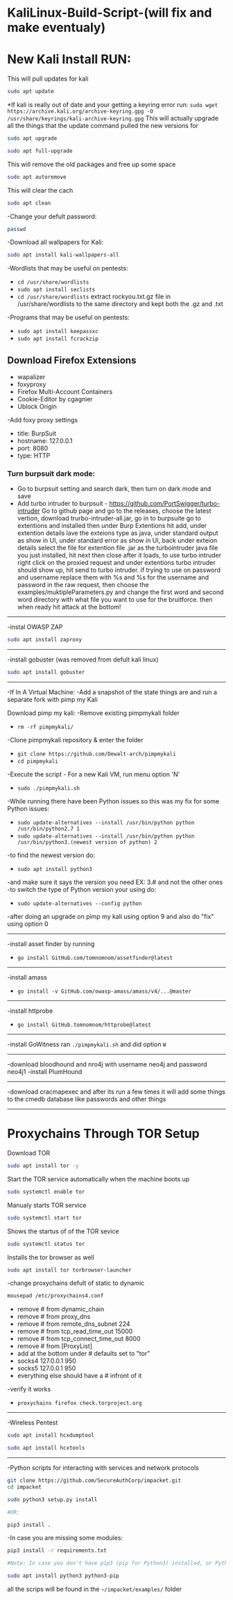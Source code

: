 # KaliLinux-Build-Script-(will fix and make eventualy)

# New Kali Install RUN:
This will pull updates for kali
```bash 
sudo apt update
```
*If kali is really out of date and your getting a keyring error run: ``` sudo wget https://archive.kali.org/archive-keyring.gpg -O /usr/share/keyrings/kali-archive-keyring.gpg ```
This will actually upgrade all the things that the update command pulled the new versions for 
```bash
sudo apt upgrade 
```
```bash 
sudo apt full-upgrade
```
This will remove the old packages and free up some space 
```bash 
sudo apt autoremove
```
This will clear the cach 
```bash 
sudo apt clean
```
-Change your defult password:
``` bash
passwd
```
-Download all wallpapers for Kali:
``` bash 
sudo apt install kali-wallpapers-all
```

-Wordlists that may be useful on pentests:
- ``` cd /usr/share/wordlists ```
- ``` sudo apt install seclists ```
- ``` cd /usr/share/wordlists ```
extract rockyou.txt.gz file in /usr/share/wordlists to the same directory and kept both the .gz and .txt 

-Programs that may be useful on pentests:
- ``` sudo apt install keepassxc ```
- ``` sudo apt install fcrackzip ```

## Download Firefox Extensions
- wapalizer
- foxyproxy
- Firefox Multi-Account Containers
- Cookie-Editor         by cgagnier
- Ublock Origin 


-Add foxy proxy settings
- title: BurpSuit
- hostname: 127.0.0.1
- port: 8080
- type: HTTP


### Turn burpsuit dark mode:
- Go to burpsuit setting and search dark, then turn on dark mode and save
- Add turbo intruder to burpsuit - https://github.com/PortSwigger/turbo-intruder
Go to github page and go to the releases, choose the latest vertion, download trurbo-intruder-all.jar, go in to burpsuite go to extentions and installed then under Burp Extentions hit add, under extention details lave the exteions type as java, under standard output as show in UI, under standard error as show in UI, back under exteion details select the file for extention file .jar as the turbointruder java file you just installed, hit next then close after it loads, to use turbo intruder right click on the proxied request and under extentions turbo intruder should show up, hit send to turbo intruder. 
if trying to use on password and username replace them with %s and %s for the username and password in the raw request, then choose the examples/muktipleParameters.py and change the first word and second word directory with what file you want to use for the bruitforce. then when ready hit attack at the bottom!


---


-instal OWASP ZAP
```bash 
sudo apt install zaproxy
```


---


-install gobuster (was removed from defult kali linux)
```bash 
sudo apt install gobuster
```


---


-If In A Virtual Machine:
-Add a snapshot of the state things are and run a separate fork with pimp my Kali

Download pimp my kali:
-Remove existing pimpmykali folder
- ``` rm -rf pimpmykali/ ```

-Clone pimpmykali repository & enter the folder
- ``` git clone https://github.com/Dewalt-arch/pimpmykali ```
- ``` cd pimpmykali ```

-Execute the script - For a new Kali VM, run menu option 'N'
- ``` sudo ./pimpmykali.sh ```


-While running there have been Python issues so this was my fix for some Python issues:
- ``` sudo update-alternatives --install /usr/bin/python python /usr/bin/python2.7 1 ```
- ``` sudo update-alternatives --install /usr/bin/python python /usr/bin/python3.(newest version of python) 2 ```

-to find the newest version do:
- ``` sudo apt install python3 ```

-and make sure it says the version you need EX: 3.# and not the other ones
-to switch the type of Python version your using do:
- ``` sudo update-alternatives --config python ```


-after doing an upgrade on pimp my kali using option 9 and also do "fix" using option 0 


---


-install asset finder by running 
- ``` go install GitHub.com/tomnomnom/assetfinder@latest ```


---


-install amass 
- ``` go install -v GitHub.com/owasp-amass/amass/v4/...@master ```


---


-install httprobe 
- ``` go install GitHub.tomnomnom/httprobe@latest ```


---


-install GoWitness 
ran ``` ./pimpmykali.sh ``` and did option ``` W ```


---


-download bloodhound and nro4j with username neo4j and password neo4j1
-install PlumHound 


---


-download cracmapexec and after its run a few times it will add some things to the cmedb database like passwords and other things


---


# Proxychains Through TOR Setup
Download TOR  
```bash 
sudo apt install tor -y
```
Start the TOR service automatically when the machine boots up 
```bash 
sudo systemctl enable tor
```
Manualy starts TOR service 
```bash 
sudo systemctl start tor
```
Shows the startus of of the TOR sevice 
```bash
sudo systemctl status tor 
```
Installs the tor browser as well
```bash 
sudo apt install tor torbrowser-launcher
```

-change proxychains defult of static to dynamic 
```bash 
mousepad /etc/proxychains4.conf
```
-  remove # from dynamic_chain
-  remove # from proxy_dns
-  remove # from remote_dns_subnet 224
-  remove # from tcp_read_time_out 15000
-  remove # from tcp_connect_time_out 8000
-  remove # from [ProxyList]
-  add at the bottom under # defaults set to "tor"
-    socks4 127.0.0.1 950
-    socks5 127.0.0.1 950
-  everything else should have a # infront of it

-verify it works
- ``` proxychains firefox check.torproject.org ```


---


-Wireless Pentest
```bash 
sudo apt install hcxdumptool
```
```bash 
sudo apt install hcxtools
```

---

-Python scripts for interacting with services and network protocols 
```bash
git clone https://github.com/SecureAuthCorp/impacket.git 
cd impacket

sudo python3 setup.py install

#OR:

pip3 install . 
```
-In case you are missing some modules:
```bash
pip3 install -r requirements.txt
```
```bash
#Note: In case you don't have pip3 (pip for Python3) installed, or Python3, install it with the following commands:

sudo apt install python3 python3-pip
```
all the scrips will be found in the ```~/impacket/examples/``` folder 



























































